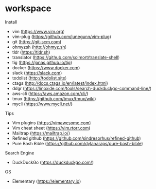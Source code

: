 # workspace

Install

- vim (https://www.vim.org)
- vim-plug (https://github.com/junegunn/vim-plug)
- git (https://git-scm.com)
- ohmyzsh (http://ohmyz.sh)
- tldr (https://tldr.sh)
- translator (https://github.com/soimort/translate-shell)
- tig (https://jonas.github.io/tig)
- docker (https://www.docker.com)
- slack (https://slack.com)
- todolist (http://todolist.site)
- ctags (http://docs.ctags.io/en/latest/index.html)
- ddgr (https://linoxide.com/tools/search-duckduckgo-command-line/)
- aws-cli (https://aws.amazon.com/cli/)
- tmux (https://github.com/tmux/tmux/wiki)
- mycli (https://www.mycli.net/)

Tips

- Vim plugins (https://vimawesome.com)
- Vim cheat sheet (https://vim.rtorr.com)
- Mailtrap (https://mailtrap.io/)
- Refined github (https://github.com/sindresorhus/refined-github)
- Pure Bash Bible (https://github.com/dylanaraps/pure-bash-bible)

Search Engine

- DuckDuckGo (https://duckduckgo.com/)

OS

- Elementary (https://elementary.io)
